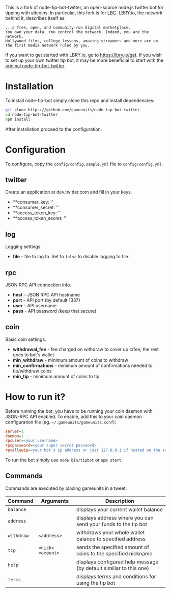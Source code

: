 This is a fork of node-tip-bot-twitter, an open-source node.js twitter bot for tipping with altcoins. 
In particular, this fork is for [LBC](https://lbry.io/). LBRY.io, the network behind it, describes
itself as:

```
...a free, open, and community-run digital marketplace.
You own your data. You control the network. Indeed, you are the network.
Hollywood films, college lessons, amazing streamers and more are on the first media network ruled by you.
```

If you want to get started with LBRY.io, go to https://lbry.io/get. If you wish to set up your own twitter
tip bot, it may be more beneficial to start with the [original node-tip-bot-twitter](https://github.com/gameunits/node-tip-bot-twitter).

# Installation
To install node-tip-bot simply clone this repo and install dependencies:
```bash
git clone https://github.com/gameunits/node-tip-bot-twitter
cd node-tip-bot-twitter
npm install
```
After installation proceed to the configuration.

# Configuration
To configure, copy the `config/config.sample.yml` file to `config/config.yml`.

## twitter
Create an application at dev.twitter.com and fill in your keys.
* **consumer_key: ''
* **consumer_secret: ''
* **access_token_key: ''
* **access_token_secret: '' 

## log
Logging settings.
* **file** - file to log to. Set to `false` to disable logging to file.

## rpc
JSON RPC API connection info.
* **host** - JSON RPC API hostname
* **port** - API port (by default 1337)
* **user** - API username
* **pass** - API password (keep that secure)

## coin
Basic coin settings.
* **withdrawal_fee** - fee charged on withdraw to cover up txfee, the rest goes to bot's wallet.
* **min_withdraw** - minimum amount of coins to withdraw
* **min_confirmations** - minimum amount of confirmations needed to tip/withdraw coins
* **min_tip** - minimum amount of coins to tip

# How to run it?
Before running the bot, you have to be running your coin daemon with JSON-RPC API enabled. To enable, add this to your coin daemon configuration file (eg. `~/.gameunits/gameunits.conf`):
```ini
server=1
daemon=1
rpcuser=<your username>
rpcpassword=<your super secret password>
rpcallowip=<your bot's ip address or just 127.0.0.1 if hosted on the same machine>
```
To run the bot simply use `node bin/tipbot` or `npm start`.

## Commands
Commands are executed by placing gameunits <command> <arguments> in a tweet.

| **Command** | **Arguments**     | **Description**
|-------------|-------------------|--------------------------------------------------------------------
| `balance`   |                   | displays your current wallet balance
| `address`   |                   | displays address where you can send your funds to the tip bot
| `withdraw`  | `<address>`       | withdraws your whole wallet balance to specified address
| `tip`       | `<nick> <amount>` | sends the specified amount of coins to the specified nickname
| `help`      |                   | displays configured help message (by default similiar to this one)
| `terms`     |                   | displays terms and conditions for using the tip bot


